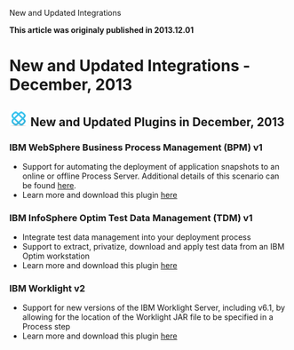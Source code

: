 





New and Updated Integrations

**This article was originaly published in 2013.12.01**


New and Updated Integrations - December, 2013
=============================================





![Integration](integration.png)
New and Updated Plugins in December, 2013
-----------------------------------------




### IBM WebSphere Business Process Management (BPM) v1


* Support for automating the deployment of application snapshots to an online or offline Process Server. Additional details of this scenario can be found [here](http://pic.dhe.ibm.com/infocenter/dmndhelp/v8r5m0/index.jsp?topic=%2Fcom.ibm.wbpm.admin.doc%2Ftopics%2Fdeploying_introduction.html).
* Learn more and download this plugin [here](http://developer.ibm.com/urbancode/plugin/websphere-bpm-ibmucd/ "WebSphere BPM - UCD")




### IBM InfoSphere Optim Test Data Management (TDM) v1


* Integrate test data management into your deployment process
* Support to extract, privatize, download and apply test data from an IBM Optim workstation
* Learn more and download this plugin [here](http://developer.ibm.com/urbancode/plugin/infosphere-optim-ibmucd/ "InfoSphere Optim - UCD")




### IBM Worklight v2


* Support for new versions of the IBM Worklight Server, including v6.1, by allowing for the location of the Worklight JAR file to be specified in a Process step
* Learn more and download this plugin [here](http://developer.ibm.com/urbancode/plugin/ibm-worklight-ibmucd/ "IBM Worklight - UCD")







